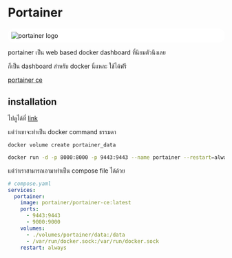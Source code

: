# Portainer

<div style="background-color: white; padding: 8px; border-radius: 15px; margin-top: 20px;">
  <img alt="portainer logo" src="https://www.portainer.io/hubfs/portainer-logo-black.svg" />
</div>

portainer เป็น web based docker dashboard ที่นิยมตัวนึงเลย

ก็เป็น dashboard สำหรับ docker นี่แหละ ใช้ได้ฟรี

[portainer ce](https://docs.portainer.io/)

## installation

ไปดูได้ที่ [link](https://docs.portainer.io/start/install-ce/server/docker/linux)

แต่ว่าเขาจะทำเป็น docker command ธรรมดา

```sh
docker volume create portainer_data
```

```sh
docker run -d -p 8000:8000 -p 9443:9443 --name portainer --restart=always -v /var/run/docker.sock:/var/run/docker.sock -v portainer_data:/data portainer/portainer-ce:latest
```

แต่ว่าเราสามารถเอามาทำเป็น compose file ได้ด้วย

```yaml
# compose.yaml
services:
  portainer:
    image: portainer/portainer-ce:latest
    ports:
      - 9443:9443
      - 9000:9000
    volumes:
      - ./volumes/portainer/data:/data
      - /var/run/docker.sock:/var/run/docker.sock
    restart: always
```
